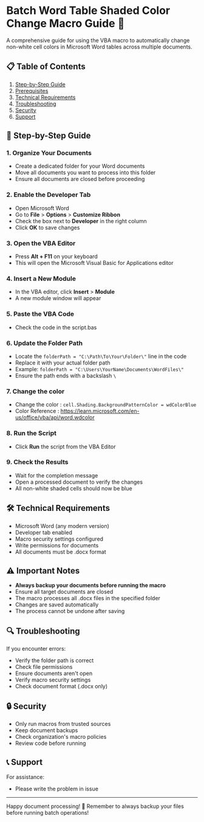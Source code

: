# Batch Word Table Shaded Color Change Macro Guide 📄
A comprehensive guide for using the VBA macro to automatically change non-white cell colors in Microsoft Word tables across multiple documents.

## 📋 Table of Contents
1. [Step-by-Step Guide](#step-by-step-guide)
2. [Prerequisites](#prerequisites)
3. [Technical Requirements](#technical-requirements)
4. [Troubleshooting](#troubleshooting)
5. [Security](#security)
6. [Support](#support)

## 🎯 Step-by-Step Guide

### 1. Organize Your Documents
* Create a dedicated folder for your Word documents
* Move all documents you want to process into this folder
* Ensure all documents are closed before proceeding

### 2. Enable the Developer Tab
* Open Microsoft Word
* Go to **File** > **Options** > **Customize Ribbon**
* Check the box next to **Developer** in the right column
* Click **OK** to save changes

### 3. Open the VBA Editor
* Press **Alt + F11** on your keyboard
* This will open the Microsoft Visual Basic for Applications editor

### 4. Insert a New Module
* In the VBA editor, click **Insert** > **Module**
* A new module window will appear

### 5. Paste the VBA Code
* Check the code in the script.bas

### 6. Update the Folder Path
* Locate the `folderPath = "C:\Path\To\Your\Folder\"` line in the code
* Replace it with your actual folder path
* Example: `folderPath = "C:\Users\YourName\Documents\WordFiles\"`
* Ensure the path ends with a backslash `\`

### 7. Change the color
* Change the color : `cell.Shading.BackgroundPatternColor = wdColorBlue`
* Color Reference : https://learn.microsoft.com/en-us/office/vba/api/word.wdcolor

### 8. Run the Script
* Click **Run** the script from the VBA Editor

### 9. Check the Results
* Wait for the completion message
* Open a processed document to verify the changes
* All non-white shaded cells should now be blue

## 🛠️ Technical Requirements
- Microsoft Word (any modern version)
- Developer tab enabled
- Macro security settings configured
- Write permissions for documents
- All documents must be .docx format

## ⚠️ Important Notes
- **Always backup your documents before running the macro**
- Ensure all target documents are closed
- The macro processes all .docx files in the specified folder
- Changes are saved automatically
- The process cannot be undone after saving

## 🔍 Troubleshooting
If you encounter errors:
- Verify the folder path is correct
- Check file permissions
- Ensure documents aren't open
- Verify macro security settings
- Check document format (.docx only)

## 🔒 Security
- Only run macros from trusted sources
- Keep document backups
- Check organization's macro policies
- Review code before running

## 📞 Support
For assistance:
- Please write the problem in issue

---
Happy document processing! 🎉 Remember to always backup your files before running batch operations!
